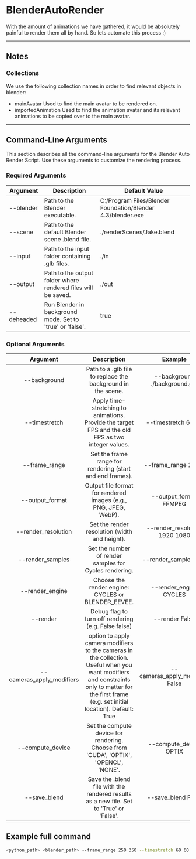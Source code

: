 # BlenderAutoRender
With the amount of animations we have gathered, it would be absolutely painful to render them all by hand. So lets automate this process :) 

---

## Notes
### Collections
We use the following collection names in order to find relevant objects in blender:
- mainAvatar
  Used to find the main avatar to be rendered on.
- importedAnimation
  Used to find the animation avatar and its relevant animations to be copied over to the main avatar.

---
## Command-Line Arguments
This section describes all the command-line arguments for the Blender Auto Render Script. Use these arguments to customize the rendering process.

### Required Arguments

| Argument   | Description                                                   | Default Value                                               |
|------------|---------------------------------------------------------------|-------------------------------------------------------------|
| --blender  | Path to the Blender executable.                               | C:/Program Files/Blender Foundation/Blender 4.3/blender.exe |
| --scene    | Path to the default Blender scene .blend file.                | ./renderScenes/Jake.blend                                   |
| --input    | Path to the input folder containing .glb files.               | ./in                                                        |
| --output   | Path to the output folder where rendered files will be saved. | ./out                                                       |
| --deheaded | Run Blender in background mode. Set to 'true' or 'false'.     | true                                                        |

### Optional Arguments

|    Argument       | Description                                                                                     | Example                    |
|:-----------------:|:-----------------------------------------------------------------------------------------------:|:--------------------------:|
| --background      | Path to a .glb file to replace the background in the scene.                                     | --background ./background.glb |
| --timestretch     | Apply time-stretching to animations. Provide the target FPS and the old FPS as two integer values. | --timestretch 60 30        |
| --frame_range     | Set the frame range for rendering (start and end frames).                                        | --frame_range 1 250        |
| --output_format   | Output file format for rendered images (e.g., PNG, JPEG, WebP).                                  | --output_format FFMPEG     |
| --render_resolution | Set the render resolution (width and height).                                                 | --render_resolution 1920 1080 |
| --render_samples  | Set the number of render samples for Cycles rendering.                                           | --render_samples 128       |
| --render_engine   | Choose the render engine: CYCLES or BLENDER_EEVEE.                                               | --render_engine CYCLES     |
| --render  |   Debug flag to turn off rendering (e.g. False false) | --render False |
| --cameras_apply_modifiers | option to apply camera modifiers to the cameras in the collection. Useful when you want modifiers and constraints only to matter for the first frame (e.g. set initial location). Default: True| --cameras_apply_modifiers False |
| --compute_device | Set the compute device for rendering. Choose from 'CUDA', 'OPTIX', 'OPENCL', 'NONE'.               | --compute_device OPTIX     |
| --save_blend     | Save the .blend file with the rendered results as a new file. Set to 'True' or 'False'.            | --save_blend False         |

## Example full command
```bash
<python_path> <blender_path> --frame_range 250 350 --timestretch 60 60 --output_format FFMPEG --input ./in --output ./out
```